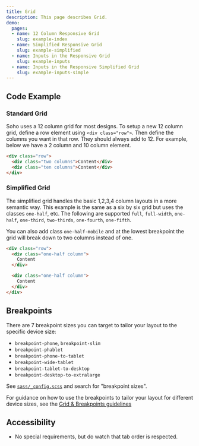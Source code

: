 ```yaml
---
title: Grid
description: This page describes Grid.
demo:
  pages:
  - name: 12 Column Responsive Grid
    slug: example-index
  - name: Simplified Responsive Grid
    slug: example-simplified
  - name: Inputs in the Responsive Grid
    slug: example-inputs
  - name: Inputs in the Responsive Simplified Grid
    slug: example-inputs-simple
---
```


## Code Example

### Standard Grid

Soho uses a 12 column grid for most designs. To setup a new 12 column grid, define a row element using `<div class="row">`. Then define the columns you want in that row. They should always add to 12. For example, below we have a 2 column and 10 column element.

```html
<div class="row">
  <div class="two columns">Content</div>
  <div class="ten columns">Content</div>
</div>
```

### Simplified Grid

The simplified grid handles the basic 1,2,3,4 column layouts in a more semantic way. This example is the same as a six by six grid but uses the classes `one-half`, etc. The following are supported `full`, `full-width`, `one-half`, `one-third`, `two-thirds`, `one-fourth`, `one-fifth`.

You can also add class `one-half-mobile` and at the lowest breakpoint the grid will break down to two columns instead of one.

```html
<div class="row">
  <div class="one-half column">
    Content
  </div>

  <div class="one-half column">
    Content
  </div>
</div>
```

## Breakpoints

There are 7 breakpoint sizes you can target to tailor your layout to the specific device size:

- `breakpoint-phone`, `breakpoint-slim`
- `breakpoint-phablet`
- `breakpoint-phone-to-tablet`
- `breakpoint-wide-tablet`
- `breakpoint-tablet-to-desktop`
- `breakpoint-desktop-to-extralarge`

See [`sass/_config.scss`](src/core/_config.scss) and search for "breakpoint sizes".

For guidance on how to use the breakpoints to tailor your layout for different device sizes, see the [Grid & Breakpoints guidelines](/guidelines/page-structure/grid)

## Accessibility

- No special requirements, but do watch that tab order is respected.
